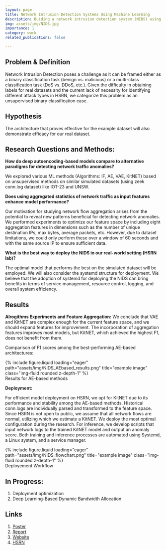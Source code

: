 ```yaml
---
layout: page
title: Network Intrusion Detection Systems Using Machine Learning
description: Buiding a network intrusion detection system (NIDS) using machine learning methods
img: assets/img/NIDS.jpg
importance: 1
category: work
related_publications: false

---
```


## Problem & Definition
Network Intrusion Detection poses a challenge as it can be framed either as a binary classification task (benign vs. malicious) or a multi-class classification task (DoS vs. DDoS, etc.). Given the difficulty in obtaining labels for real datasets and the current lack of necessity for identifying different attack types in HSRN, we categorize this problem as an unsupervised binary classification case.


## Hypothesis 
The architecture that proves effective for the example dataset will also demonstrate efficacy for our real dataset.

## Research Questions and Methods: 
**How do deep autoencoding-based models compare to alternative paradigms for detecting network traffic anomalies?**

We explored various ML methods (Algorithms: IF, AE, VAE, KitNET) based on unsupervised methods on similar simulated datasets (using zeek conn.log dataset) like IOT-23 and UNSW.


**Does using aggregated statistics of network traffic as input features enhance model performance?**

Our motivation for studying network flow aggregation arises from the potential to reveal new patterns beneficial for detecting network anomalies. We performed experiments to optimize our feature space by including eight aggregation features in dimensions such as the number of unique destination IPs, max bytes, average packets, etc. However, due to dataset limitations, we could only perform these over a window of 60 seconds and with the same source IP to ensure sufficient data.


**What is the best way to deploy the NIDS in our real-world setting (HSRN lab)?**

The optimal model that performs the best on the simulated dataset will be employed. We will also consider the systemd structure for deployment. We believe that the adoption of systemd for deploying the NIDS can bring benefits in terms of service management, resource control, logging, and overall system efficiency.

## Results 

**Alrogithms Experiments and Feature Aggregation:**
We conclude that VAE and KitNET are complex enough for the current feature space, and we should expand features for improvement. The incorporation of aggregation features improves most models, but KitNET, which achieved the highest F1, does not benefit from them. 


Comparison of F1 scores among the best-performing AE-based architectures: 

<div class="row">
    <div class="col-sm mt-3 mt-md-0">
        {% include figure.liquid loading="eager" path="assets/img/NIDS_AEbased_results.png" title="example image" class="img-fluid rounded z-depth-1" %}
    </div>
</div>
<div class="caption">
    Results for AE-based methods
</div>

**Deployment:**

For efficient model deployment on HSRN, we opt for KitNET due to its performance and stability among the AE-based methods. Historical conn.logs are individually parsed and transformed to the feature space. Since HSRN is not open to public, we assume that all network flows are normal, utilizing which we estimate a KitNET. We deploy the most optimal configuration during the research. For inference, we develop scripts that input network logs to the trained KitNET model and output an anomaly score. Both training and inference processes are automated using Systemd, a Linux system, and a service manager. 


<div class="row">
    <div class="col-sm mt-3 mt-md-0">
        {% include figure.liquid loading="eager" path="assets/img/NIDS_flowchart.png" title="example image" class="img-fluid rounded z-depth-1" %}
    </div>
</div>
<div class="caption">
    Deployement Workflow
</div>

## In Progress: 

1. Deployment optimization
2. Deep Learning-Based Dynamic Bandwidth Allocation


## Links 
1. [Poster](https://drive.google.com/file/d/1WT5W0ozxse7-8da0I9eg3pDUbS8Rend7/view?usp=sharing) 
2. [Report](https://drive.google.com/file/d/1zZKCZvjy5QBvQM6_LUrxKyitkKV5IlJL/view?usp=sharing)
3. [Website](https://vip.hsrn.nyu.edu/)
4. [HSRN](https://hsrn.nyu.edu/docs/)
